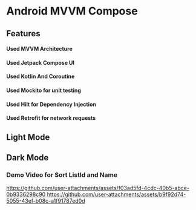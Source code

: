 # Android MVVM Compose 

## Features
#### Used MVVM Architecture
#### Used Jetpack Compose UI
#### Used Kotlin And Coroutine
#### Used Mockito for unit testing 
#### Used Hilt for Dependency Injection
#### Used Retrofit for network requests

## Light Mode

## Dark Mode

### Demo Video for Sort ListId and Name

https://github.com/user-attachments/assets/f03ad5fd-4cdc-40b5-abce-0b9336298c90 
https://github.com/user-attachments/assets/b9f92d74-5055-43ef-b08c-a1f91787ed0d
